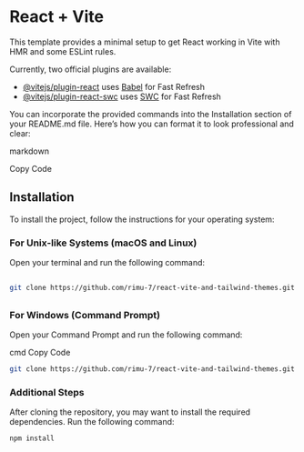 # React + Vite

This template provides a minimal setup to get React working in Vite with HMR and some ESLint rules.

Currently, two official plugins are available:

- [@vitejs/plugin-react](https://github.com/vitejs/vite-plugin-react/blob/main/packages/plugin-react/README.md) uses [Babel](https://babeljs.io/) for Fast Refresh
- [@vitejs/plugin-react-swc](https://github.com/vitejs/vite-plugin-react-swc) uses [SWC](https://swc.rs/) for Fast Refresh


You can incorporate the provided commands into the Installation section of your README.md file. Here’s how you can format it to look professional and clear:

markdown

Copy Code
## Installation

To install the project, follow the instructions for your operating system:

### For Unix-like Systems (macOS and Linux)

Open your terminal and run the following command:
##
```bash
git clone https://github.com/rimu-7/react-vite-and-tailwind-themes.git && cd react-vite-and-tailwind-themes && rm -rf .git
```
##
### For Windows (Command Prompt)
Open your Command Prompt and run the following command:

cmd
Copy Code
```bash
git clone https://github.com/rimu-7/react-vite-and-tailwind-themes.git && cd react-vite-and-tailwind-themes && rmdir /s /q .git
```

### Additional Steps
After cloning the repository, you may want to install the required dependencies. Run the following command:

```bash
npm install
```
##

